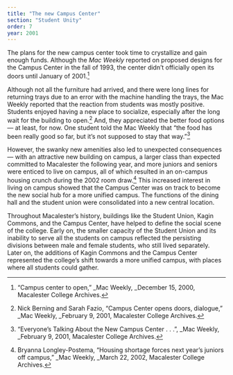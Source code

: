 ```yaml
---
title: "The new Campus Center"
section: "Student Unity"
order: 7
year: 2001
---
```


The plans for the new campus center took time to crystallize and gain enough funds. Although the _Mac Weekly_ reported on proposed designs for the Campus Center in the fall of 1993, the center didn’t officially open its doors until January of 2001.[^1]

 Although not all the furniture had arrived, and there were long lines for returning trays due to an error with the machine handling the trays, the Mac Weekly reported that the reaction from students was mostly positive. Students enjoyed having a new place to socialize, especially after the long wait for the building to open.[^2] And, they appreciated the better food options— at least, for now. One student told the Mac Weekly that “the food has been really good so far, but it’s not supposed to stay that way.”[^3]

However, the swanky new amenities also led to unexpected consequences— with an attractive new building on campus, a larger class than expected committed to Macalester the following year, and more juniors and seniors were enticed to live on campus, all of which resulted in an on-campus housing crunch during the 2002 room draw.[^4] This increased interest in living on campus showed that the Campus Center was on track to become the new social hub for a more unified campus. The functions of the dining hall and the student union were consolidated into a new central location. 

Throughout Macalester’s history, buildings like the Student Union, Kagin Commons, and the Campus Center, have helped to define the social scene of the college. Early on, the smaller capacity of the Student Union and its inability to serve all the students on campus reflected the persisting divisions between male and female students, who still lived separately. Later on, the additions of Kagin Commons and the Campus Center represented the college’s shift towards a more unified campus, with places where all students could gather. 


[^1]:
     “Campus center to open,” _Mac Weekly, _December 15, 2000, Macalester College Archives.

[^2]:
    Nick Berning and Sarah Fazio, “Campus Center opens doors, dialogue,” _Mac Weekly, _February 9, 2001, Macalester College Archives.

[^3]:
    “Everyone’s Talking About the New Campus Center . . .”, _Mac Weekly, _February 9, 2001, Macalester College Archives.

[^4]:
     Bryanna Longley-Postema, “Housing shortage forces next year’s juniors off campus,” _Mac Weekly, _March 22, 2002, Macalester College Archives.
